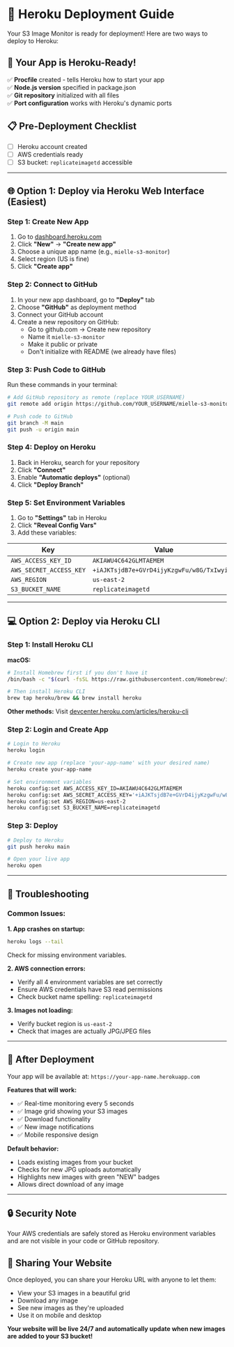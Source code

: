 # 🚀 Heroku Deployment Guide

Your S3 Image Monitor is ready for deployment! Here are two ways to deploy to Heroku:

## 🎯 Your App is Heroku-Ready!

✅ **Procfile** created - tells Heroku how to start your app  
✅ **Node.js version** specified in package.json  
✅ **Git repository** initialized with all files  
✅ **Port configuration** works with Heroku's dynamic ports  

## 📋 Pre-Deployment Checklist

- [ ] Heroku account created
- [ ] AWS credentials ready
- [ ] S3 bucket: `replicateimagetd` accessible

---

## 🌐 Option 1: Deploy via Heroku Web Interface (Easiest)

### Step 1: Create New App
1. Go to [dashboard.heroku.com](https://dashboard.heroku.com)
2. Click **"New"** → **"Create new app"**
3. Choose a unique app name (e.g., `mielle-s3-monitor`)
4. Select region (US is fine)
5. Click **"Create app"**

### Step 2: Connect to GitHub
1. In your new app dashboard, go to **"Deploy"** tab
2. Choose **"GitHub"** as deployment method
3. Connect your GitHub account
4. Create a new repository on GitHub:
   - Go to github.com → Create new repository
   - Name it `mielle-s3-monitor`
   - Make it public or private
   - Don't initialize with README (we already have files)

### Step 3: Push Code to GitHub
Run these commands in your terminal:

```bash
# Add GitHub repository as remote (replace YOUR_USERNAME)
git remote add origin https://github.com/YOUR_USERNAME/mielle-s3-monitor.git

# Push code to GitHub
git branch -M main
git push -u origin main
```

### Step 4: Deploy on Heroku
1. Back in Heroku, search for your repository
2. Click **"Connect"**
3. Enable **"Automatic deploys"** (optional)
4. Click **"Deploy Branch"**

### Step 5: Set Environment Variables
1. Go to **"Settings"** tab in Heroku
2. Click **"Reveal Config Vars"**
3. Add these variables:

| Key | Value |
|-----|-------|
| `AWS_ACCESS_KEY_ID` | `AKIAWU4C642GLMTAEMEM` |
| `AWS_SECRET_ACCESS_KEY` | `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` |
| `AWS_REGION` | `us-east-2` |
| `S3_BUCKET_NAME` | `replicateimagetd` |

---

## 💻 Option 2: Deploy via Heroku CLI

### Step 1: Install Heroku CLI
**macOS:**
```bash
# Install Homebrew first if you don't have it
/bin/bash -c "$(curl -fsSL https://raw.githubusercontent.com/Homebrew/install/HEAD/install.sh)"

# Then install Heroku CLI
brew tap heroku/brew && brew install heroku
```

**Other methods:** Visit [devcenter.heroku.com/articles/heroku-cli](https://devcenter.heroku.com/articles/heroku-cli)

### Step 2: Login and Create App
```bash
# Login to Heroku
heroku login

# Create new app (replace 'your-app-name' with your desired name)
heroku create your-app-name

# Set environment variables
heroku config:set AWS_ACCESS_KEY_ID=AKIAWU4C642GLMTAEMEM
heroku config:set AWS_SECRET_ACCESS_KEY='+iAJKTsjdB7e+GVrD4ijyKzgwFu/w8G/TxIwyiEc'
heroku config:set AWS_REGION=us-east-2
heroku config:set S3_BUCKET_NAME=replicateimagetd
```

### Step 3: Deploy
```bash
# Deploy to Heroku
git push heroku main

# Open your live app
heroku open
```

---

## 🔧 Troubleshooting

### Common Issues:

**1. App crashes on startup:**
```bash
heroku logs --tail
```
Check for missing environment variables.

**2. AWS connection errors:**
- Verify all 4 environment variables are set correctly
- Ensure AWS credentials have S3 read permissions
- Check bucket name spelling: `replicateimagetd`

**3. Images not loading:**
- Verify bucket region is `us-east-2`
- Check that images are actually JPG/JPEG files

---

## 🎉 After Deployment

Your app will be available at: `https://your-app-name.herokuapp.com`

**Features that will work:**
- ✅ Real-time monitoring every 5 seconds
- ✅ Image grid showing your S3 images
- ✅ Download functionality
- ✅ New image notifications
- ✅ Mobile responsive design

**Default behavior:**
- Loads existing images from your bucket
- Checks for new JPG uploads automatically
- Highlights new images with green "NEW" badges
- Allows direct download of any image

---

## 🔒 Security Note

Your AWS credentials are safely stored as Heroku environment variables and are not visible in your code or GitHub repository.

## 📱 Sharing Your Website

Once deployed, you can share your Heroku URL with anyone to let them:
- View your S3 images in a beautiful grid
- Download any image
- See new images as they're uploaded
- Use it on mobile and desktop

**Your website will be live 24/7 and automatically update when new images are added to your S3 bucket!** 